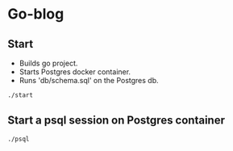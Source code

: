 # Go-blog

## Start

* Builds go project.
* Starts Postgres docker container.
* Runs 'db/schema.sql' on the Postgres db.

```bash
./start
```

## Start a psql session on Postgres container

```bash
./psql
```
